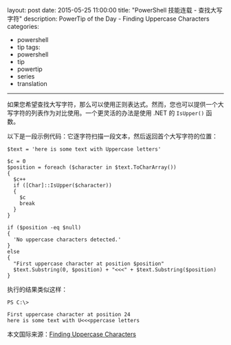 ﻿layout: post
date: 2015-05-25 11:00:00
title: "PowerShell 技能连载 - 查找大写字符"
description: PowerTip of the Day - Finding Uppercase Characters
categories:
- powershell
- tip
tags:
- powershell
- tip
- powertip
- series
- translation
---
如果您希望查找大写字符，那么可以使用正则表达式。然而，您也可以提供一个大写字符的列表作为对比使用。一个更灵活的办法是使用 .NET 的 `IsUpper()` 函数。

以下是一段示例代码：它逐字符扫描一段文本，然后返回首个大写字符的位置：

    $text = 'here is some text with Uppercase letters'
    
    $c = 0
    $position = foreach ($character in $text.ToCharArray())
    {
      $c++
      if ([Char]::IsUpper($character))
      {
        $c
        break
      }
    }
    
    if ($position -eq $null)
    {
      'No uppercase characters detected.'
    }
    else
    {
      "First uppercase character at position $position"
      $text.Substring(0, $position) + "<<<" + $text.Substring($position)
    }

执行的结果类似这样：

     
    PS C:\>
    
    First uppercase character at position 24
    here is some text with U<<<ppercase letters

<!--more-->
本文国际来源：[Finding Uppercase Characters](http://community.idera.com/powershell/powertips/b/tips/posts/finding-uppercase-characters)
